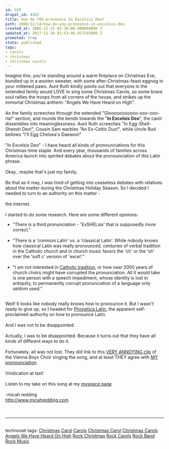 ```yaml
---
id: 328
drupal_id: 4262
title: How do YOU pronounce In Excelsis Deo?
path: 2006/12/14/how-do-you-pronounce-in-excelsis-deo
created_at: 2006-12-15 02:36:00.000000000 Z
updated_at: 2017-12-10 01:53:46.957545000 Z
promoted: true
state: published
tags:
- carols
- christmas
- christmas carols
---
```

Imagine this: you're standing around a warm fireplace on Christmas Eve, bundled up in a woolen sweater, with some after-Christmas-feast eggnog in your mittened paws. Aunt Ruth kindly points out that everyone in the extended family would LOVE to sing some Christmas Carols, so some brave soul rallies the troops from all corners of the house, and strikes up the immortal Christmas anthem: "Angels We Have Heard on High".<br /><br />As the family screeches through the extended "Glooooooooooo-ooo-ooo-ria!" section, and rounds the bends towards the "<b>In Excelsis Deo</b>", the carol dissembles into meaninglessness. Aunt Ruth screeches "In Egg-Shell-Sheesh Deo!", Cousin Sam warbles "An Ex-Celtic Duo!", while Uncle Bud bellows "I'll Egg Chelsea's Daewoo!"<br /><br />"In Excelsis Deo" - I have heard all kinds of pronounciations for this Christmas-time staple. And every year, thousands of families across America launch into spirited debates about the pronounciation of this Latin phrase.<br /><br />Okay...maybe that's just <i>my</i> family.<br /><br />Be that as it may, I was tired of getting into ceaseless debates with relatives about the matter during the Christmas Holiday Season. So I decided I needed to turn to an authority on this matter -<br /><br />the internet.<br /><br />I started to do some research. Here are some different opinions:<ul><li>"There is a third pronunciation - 'ExSHELsis' that is supposedly more correct." </li><br /><li>"There is a 'common Latin' vs. a 'classical Latin'. While nobody knows how classical Latin was really pronounced, centuries of verbal tradition in the Catholic church and in church music favors the 'ch' or the 'sh' over the 'soft c' version of 'excel'."</li><br /><li>"I am not interested in <a href="http://www.mindspring.com/%7Ebrucec/hypatia.htm">Catholic tradition</a>, or how near 2000 years of church choirs might have corrupted the pronunciation. All it would take is one person with a speech impediment, whose identity is lost in antiquity, to permanently corrupt pronunciation of a language only seldom used."</li></ul><br />Well! It looks like nobody really knows how to pronounce it. But I wasn't ready to give up, so I headed for <a href="http://www.melop.net/phlatina/sentence.html">Phonetica Latin</a>, the apparent self-proclaimed authority on how to pronounce Latin.<br /><br />And I was not to be disappointed.<br /><br />Actually, I was to be disappointed. Because it turns out that they have all kinds of different ways to do it.<br /><br />Fortunately, all was not lost. They did link to this <a href="http://www.melop.net/phlatina/pron/Gloria_in_excelsis.mp3">VERY ANNOYING clip</a> of the Vienna Boys Choir singing the song, and at least THEY agree with <a href="http://www.reddingbrothers.com/stream/mp3/snow/angels.mp3">MY pronounciation</a>.<br /><br />Vindication at last!<br /><br />Listen to my take on this song at my <a href="http://www.myspace.com/reddingbrothers">myspace page</a><br /><br />-micah redding<br /><a href="http://www.micahredding.com/">http://www.micahredding.com</a><br /><br /><br /><hr /><br /><div class="tags">technorati tags: <a href="http://technorati.com/tag/Christmas" rel="tag">Christmas</a> <a href="http://technorati.com/tag/Carol" rel="tag">Carol</a> <a href="http://technorati.com/tag/Carols" rel="tag">Carols</a> <a href="http://technorati.com/tag/Christmas+Carol" rel="tag">Christmas Carol</a> <a href="http://technorati.com/tag/Christmas+Carols" rel="tag">Christmas Carols</a> <a href="http://technorati.com/tag/Angels+We+Have+Heard+On+High" rel="tag">Angels We Have Heard On High</a> <a href="http://technorati.com/tag/Rock+Christmas" rel="tag">Rock Christmas</a> <a href="http://technorati.com/tag/Rock+Carols" rel="tag">Rock Carols</a> <a href="http://technorati.com/tag/Rock+Band" rel="tag">Rock Band</a> <a href="http://technorati.com/tag/Rock+Music" rel="tag">Rock Music</a></div>
